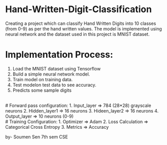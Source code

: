 # Hand-Written-Digit-Classification
Creating a project which can classify Hand Written Digits into 10 classes (from 0-9) as per the hand written values.
The model is implemented using neural network and the dataset used in this project is MNIST dataset.
</br>
# Implementation Process:
1. Load the MNIST dataset using Tensorflow
2. Build a simple neural network model.
3. Train model on training data.
4. Test modelon test data to see accuracy.
5. Predicts some sample digits
</br>
# Forward pass configuration:
1. Input_layer => 784 (28*28) grayscale neurons
2. Hidden_layer1 => 16 neurons
3. Hideen_layer2 => 16 neurons
4. Output_layer => 10 neurons (0-9)
</br>
# Training Configuration:
1. Optimizer => Adam
2. Loss Calculation => Categorical Cross Entropy
3. Metrics => Accuracy

by- Soumen Sen 7th sem CSE
